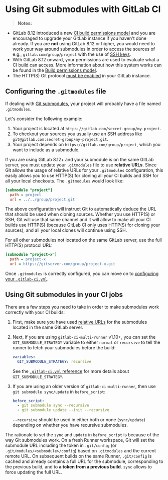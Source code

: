 # Using Git submodules with GitLab CI

> **Notes:**
- GitLab 8.12 introduced a new [CI build permissions model][newperms] and you
  are encouraged to upgrade your GitLab instance if you haven't done already.
  If you are **not** using GitLab 8.12 or higher, you would need to work your way
  around submodules in order to access the sources of e.g., `gitlab.com/group/project`
  with the use of [SSH keys](ssh_keys/README.md).
- With GitLab 8.12 onward, your permissions are used to evaluate what a CI build
  can access. More information about how this system works can be found in the
  [Build permissions model](../user/permissions.md#builds-permissions).
- The HTTP(S) Git protocol [must be enabled][gitpro] in your GitLab instance.

## Configuring the `.gitmodules` file

If dealing with [Git submodules][gitscm], your project will probably have a file
named `.gitmodules`.

Let's consider the following example:

1. Your project is located at `https://gitlab.com/secret-group/my-project`.
1. To checkout your sources you usually use an SSH address like
   `git@gitlab.com:secret-group/my-project.git`.
1. Your project depends on `https://gitlab.com/group/project`, which you want
   to include as a submodule.

If you are using GitLab 8.12+ and your submodule is on the same GitLab server,
you must update your `.gitmodules` file to use **relative URLs**.
Since Git allows the usage of relative URLs for your `.gitmodules` configuration,
this easily allows you to use HTTP(S) for cloning all your CI builds and SSH
for all your local checkouts. The `.gitmodules` would look like:

```ini
[submodule "project"]
  path = project
  url = ../../group/project.git
```

The above configuration will instruct Git to automatically deduce the URL that
should be used when cloning sources. Whether you use HTTP(S) or SSH, Git will use
that same channel and it will allow to make all your CI builds use HTTP(S)
(because GitLab CI only uses HTTP(S) for cloning your sources), and all your local
clones will continue using SSH.

For all other submodules not located on the same GitLab server, use the full
HTTP(S) protocol URL:

```ini
[submodule "project-x"]
  path = project-x
  url = https://gitserver.com/group/project-x.git
```

Once `.gitmodules` is correctly configured, you can move on to
[configuring your `.gitlab-ci.yml`](#using-git-submodules-in-your-ci-jobs).

## Using Git submodules in your CI jobs

There are a few steps you need to take in order to make submodules work
correctly with your CI builds:

1. First, make sure you have used [relative URLs](#configuring-the-gitmodules-file)
   for the submodules located in the same GitLab server.
1. Next, if you are using `gitlab-ci-multi-runner` v1.10+, you can set the
   `GIT_SUBMODULE_STRATEGY` variable to either `normal` or `recursive` to tell
   the runner to fetch your submodules before the build:
    ```yaml
    variables:
      GIT_SUBMODULE_STRATEGY: recursive
    ```
    See the [`.gitlab-ci.yml` reference](yaml/README.md#git-submodule-strategy)
    for more details about `GIT_SUBMODULE_STRATEGY`.

1. If you are using an older version of `gitlab-ci-multi-runner`, then use
   `git submodule sync/update` in `before_script`:

    ```yaml
    before_script:
      - git submodule sync --recursive
      - git submodule update --init --recursive
    ```

    `--recursive` should be used in either both or none (`sync/update`) depending on
    whether you have recursive submodules.

The rationale to set the `sync` and `update` in `before_script` is because of
the way Git submodules work. On a fresh Runner workspace, Git will set the
submodule URL including the token in `.git/config`
(or `.git/modules/<submodule>/config`) based on `.gitmodules` and the current
remote URL. On subsequent builds on the same Runner, `.git/config` is cached
and already contains a full URL for the submodule, corresponding to the previous
build, and to **a token from a previous build**. `sync` allows to force updating
the full URL.

[gitpro]: ../user/admin_area/settings/visibility_and_access_controls.md#enabled-git-access-protocols
[gitscm]: https://git-scm.com/book/en/v2/Git-Tools-Submodules "Git submodules documentation"
[newperms]: ../user/project/new_ci_build_permissions_model.md
